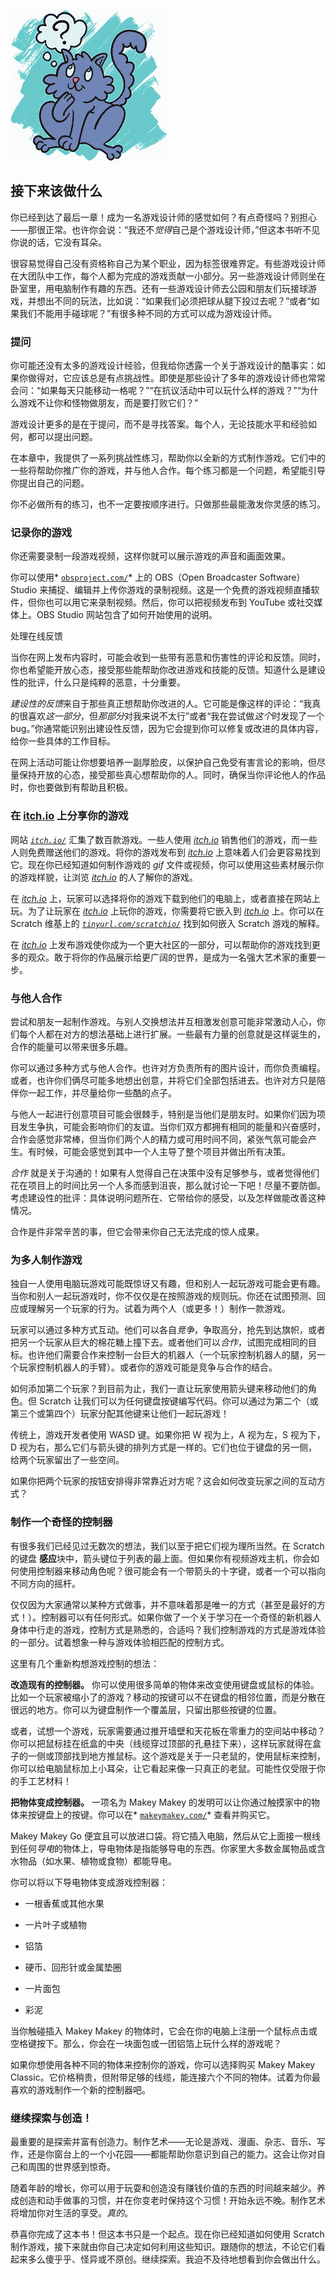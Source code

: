 ![Image](img/f157-01.jpg)

## 接下来该做什么

你已经到达了最后一章！成为一名游戏设计师的感觉如何？有点奇怪吗？别担心——那很正常。也许你会说：“我还不*觉得*自己是个游戏设计师，”但这本书听不见你说的话，它没有耳朵。

很容易觉得自己没有资格称自己为某个职业，因为标签很难界定。有些游戏设计师在大团队中工作，每个人都为完成的游戏贡献一小部分。另一些游戏设计师则坐在卧室里，用电脑制作有趣的东西。还有一些游戏设计师去公园和朋友们玩接球游戏，并想出不同的玩法，比如说：“如果我们必须把球从腿下投过去呢？”或者“如果我们不能用手碰球呢？”有很多种不同的方式可以成为游戏设计师。

### 提问

你可能还没有太多的游戏设计经验，但我给你透露一个关于游戏设计的酷事实：如果你做得对，它应该总是有点挑战性。即使是那些设计了多年的游戏设计师也常常会问：“如果每天只能移动一格呢？”“在抗议活动中可以玩什么样的游戏？”“为什么游戏不让你和怪物做朋友，而是要打败它们？”

游戏设计更多的是在于提问，而不是寻找答案。每个人，无论技能水平和经验如何，都可以提出问题。

在本章中，我提供了一系列挑战性练习，帮助你以全新的方式制作游戏。它们中的一些将帮助你推广你的游戏，并与他人合作。每个练习都是一个问题，希望能引导你提出自己的问题。

你不必做所有的练习，也不一定要按顺序进行。只做那些最能激发你灵感的练习。

### 记录你的游戏

你还需要录制一段游戏视频，这样你就可以展示游戏的声音和画面效果。

你可以使用* [`obsproject.com/`](https://obsproject.com/)* 上的 OBS（Open Broadcaster Software）Studio 来捕捉、编辑并上传你游戏的录制视频。这是一个免费的游戏视频直播软件，但你也可以用它来录制视频。然后，你可以把视频发布到 YouTube 或社交媒体上。OBS Studio 网站包含了如何开始使用的说明。

处理在线反馈

当你在网上发布内容时，可能会收到一些带有恶意和伤害性的评论和反馈。同时，你也希望能开放心态，接受那些能帮助你改进游戏和技能的反馈。知道什么是建设性的批评，什么只是纯粹的恶意，十分重要。

*建设性的反馈*来自于那些真正想帮助你改进的人。它可能是像这样的评论：“我真的很喜欢*这一部分*，但*那部分*对我来说不太行”或者“我在尝试做*这个*时发现了一个 bug。”你通常能识别出建设性反馈，因为它会提到你可以修复或改进的具体内容，给你一些具体的工作目标。

在网上活动可能让你想要培养一副厚脸皮，以保护自己免受有害言论的影响，但尽量保持开放的心态，接受那些真心想帮助你的人。同时，确保当你评论他人的作品时，你也要做到有帮助且积极。

### 在 [itch.io](http://itch.io) 上分享你的游戏

网站 *[`itch.io/`](https://itch.io/)* 汇集了数百款游戏。一些人使用 *[itch.io](http://itch.io)* 销售他们的游戏，而一些人则免费赠送他们的游戏。将你的游戏发布到 *[itch.io](http://itch.io)* 上意味着人们会更容易找到它。现在你已经知道如何制作游戏的 *gif* 文件或视频，你可以使用这些素材展示你的游戏样貌，让浏览 *[itch.io](http://itch.io)* 的人了解你的游戏。

在 *[itch.io](http://itch.io)* 上，玩家可以选择将你的游戏下载到他们的电脑上，或者直接在网站上玩。为了让玩家在 *[itch.io](http://itch.io)* 上玩你的游戏，你需要将它嵌入到 *[itch.io](http://itch.io)* 上。你可以在 Scratch 维基上的 *[`tinyurl.com/scratchio/`](http://tinyurl.com/scratchio/)* 找到如何嵌入 Scratch 游戏的解释。

在 *[itch.io](http://itch.io)* 上发布游戏使你成为一个更大社区的一部分，可以帮助你的游戏找到更多的观众。敢于将你的作品展示给更广阔的世界，是成为一名强大艺术家的重要一步。

### 与他人合作

尝试和朋友一起制作游戏。与别人交换想法并互相激发创意可能非常激动人心，你们每个人都在对方的想法基础上进行扩展。一些最有力量的创意就是这样诞生的，合作的能量可以带来很多乐趣。

你可以通过多种方式与他人合作。也许对方负责所有的图片设计，而你负责编程。或者，也许你们俩尽可能多地想出创意，并将它们全部包括进去。也许对方只是陪伴你一起工作，并尽量给你一些酷的点子。

与他人一起进行创意项目可能会很棘手，特别是当他们是朋友时。如果你们因为项目发生争执，可能会影响你们的友谊。当你们双方都拥有相同的能量和兴奋感时，合作会感觉非常棒，但当你们两个人的精力或可用时间不同，紧张气氛可能会产生。有时候，可能会感觉到其中一个人主导了整个项目并做出所有决策。

*合作* 就是关于沟通的！如果有人觉得自己在决策中没有足够参与，或者觉得他们花在项目上的时间比另一个人多而感到沮丧，那么就讨论一下吧！尽量不要防御。考虑建设性的批评：具体说明问题所在、它带给你的感受，以及怎样做能改善这种情况。

合作是件非常辛苦的事，但它会带来你自己无法完成的惊人成果。

### 为多人制作游戏

独自一人使用电脑玩游戏可能既惊讶又有趣，但和别人一起玩游戏可能会更有趣。当你和别人一起玩游戏时，你不仅仅是在按照游戏的规则玩。你还在试图预测、回应或理解另一个玩家的行为。试着为两个人（或更多！）制作一款游戏。

玩家可以通过多种方式互动。他们可以各自*竞争*，争取高分，抢先到达旗帜，或者把另一个玩家从巨大的棉花糖上撞下去。或者他们可以*合作*，试图完成相同的目标。也许他们需要合作来控制一台巨大的机器人（一个玩家控制机器人的腿，另一个玩家控制机器人的手臂）。或者你的游戏可能是竞争与合作的结合。

如何添加第二个玩家？到目前为止，我们一直让玩家使用箭头键来移动他们的角色。但 Scratch 让我们可以为任何键盘按键编写代码。你可以通过为第二个（或第三个或第四个）玩家分配其他键来让他们一起玩游戏！

传统上，游戏开发者使用 WASD 键。如果你把 W 视为上，A 视为左，S 视为下，D 视为右，那么它们与箭头键的排列方式是一样的。它们也位于键盘的另一侧，给两个玩家留出了一些空间。

如果你把两个玩家的按钮安排得非常靠近对方呢？这会如何改变玩家之间的互动方式？

### 制作一个奇怪的控制器

有很多我们已经见过无数次的想法，我们以至于把它们视为理所当然。在 Scratch 的键盘 **感应**块中，箭头键位于列表的最上面。但如果你有视频游戏主机，你会如何使用控制器来移动角色呢？很可能会有一个带箭头的十字键，或者一个可以指向不同方向的摇杆。

仅仅因为大家通常以某种方式做事，并不意味着那是唯一的方式（甚至是最好的方式！）。控制器可以有任何形式。如果你做了一个关于学习在一个奇怪的新机器人身体中行走的游戏，控制方式是熟悉的，合适吗？我们控制游戏的方式是游戏体验的一部分。试着想象一种与游戏体验相匹配的控制方式。

这里有几个重新构想游戏控制的想法：

**改造现有的控制器。** 你可以使用很多简单的物体来改变使用键盘或鼠标的体验。比如一个玩家被缩小了的游戏？移动的按键可以不在键盘的相邻位置，而是分散在很远的地方。你可以为键盘制作一个覆盖层，只留出那些按键的位置。

或者，试想一个游戏，玩家需要通过推开墙壁和天花板在零重力的空间站中移动？你可以把鼠标挂在纸盒的中央（线缆穿过顶部的孔悬挂下来），这样玩家就得在盒子的一侧或顶部找到地方推鼠标。这个游戏是关于一只老鼠的，使用鼠标来控制，你可以给电脑鼠标加上小耳朵，让它看起来像一只真正的老鼠。可能性仅受限于你的手工艺材料！

**把物体变成控制器。** 一项名为 Makey Makey 的发明可以让你通过触摸家中的物体来按键盘上的按键。你可以在* [`makeymakey.com/`](https://makeymakey.com/)* 查看并购买它。

Makey Makey Go 便宜且可以放进口袋。将它插入电脑，然后从它上面接一根线到任何*导电*的物体上，导电物体是指能够导电的东西。你家里大多数金属物品或含水物品（如水果、植物或食物）都能导电。

你可以将以下导电物体变成游戏控制器：

+   一根香蕉或其他水果

+   一片叶子或植物

+   铝箔

+   硬币、回形针或金属垫圈

+   一片面包

+   彩泥

当你触碰插入 Makey Makey 的物体时，它会在你的电脑上注册一个鼠标点击或空格键按下。那么，你会在一块面包或一团铝箔上玩什么样的游戏呢？

如果你想使用各种不同的物体来控制你的游戏，你可以选择购买 Makey Makey Classic。它价格稍贵，但附带足够的线缆，能连接六个不同的物体。试着为你最喜欢的游戏制作一个新的控制器吧。

### 继续探索与创造！

最重要的是探索并富有创造力。制作艺术——无论是游戏、漫画、杂志、音乐、写作，还是你窗台上的一个小花园——都能帮助你意识到自己的能力。这会让你对自己和周围的世界感到惊奇。

随着年龄的增长，你可以用于玩耍和创造没有赚钱价值的东西的时间越来越少。养成创造和动手做事的习惯，并在你变老时保持这个习惯！开始永远不晚。制作艺术将增加你对生活的享受。*真的*。

恭喜你完成了这本书！但这本书只是一个起点。现在你已经知道如何使用 Scratch 制作游戏，接下来就由你自己决定如何利用这些知识。跟随你的想法，不论它们看起来多么傻乎乎、怪异或不原创。继续探索。我迫不及待地想看到你会做出什么。
